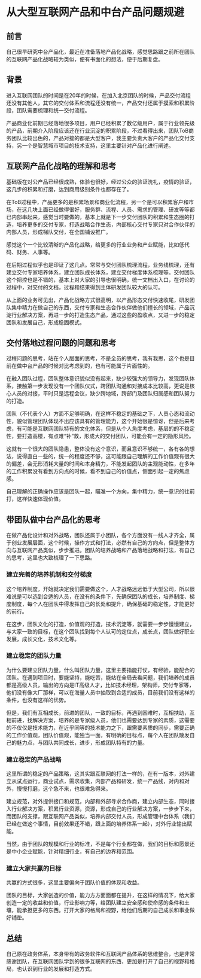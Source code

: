 # 从大型互联网产品和中台产品问题规避

## 前言
自己很早研究中台产品化，最近在准备落地产品化战略，感觉思路跟之前所在团队的互联网产品化战略较为类似，便有书面化的想法，便于后期复盘。

## 背景
进入互联网团队的时间是在20年的时候，在加入北京团队的时候，产品交付流程还没有其他人，其它的交付体系和流程还没有统一，产品交付还属于摸索和积累阶段，团队需要梳理和统一交付流程。

产品商业化前期已经落地很多项目，用户已经积累了数亿级用户，属于行业领先级的产品，前期介入阶段应该还在行业沉淀的积累阶段，不过看得出来，团队ToB商务团队比较出色的，产品对接的都是大型客户，我主要负责大客户的产品化交付支持，另一个是智慧城市项目的技术支持，这里主要针对产品化进行阐述。

## 互联网产品化战略的理解和思考
基础版在对公产品已经很成熟，体验也很好，经过公众的验证洗礼，疫情的验证，这几步的积累和打磨，达到商用级别条件也都存在了。

在ToB过程中，产品更多的是积累场景和商业化流程，另一个是可以积累客户和市场，在这几块上面已经做得很好，服务群、流程、人员、需求的管理、研发等等都已内部串起来，感觉当时要做的，基本上就是下一步交付团队的积累和生态圈的打造，培养更多的交付专家，打造战略合作生态，内部核心交付专家只对合作伙伴的内部人员，形成梯队交付，在全国铺设推广。

感觉这个一个比较清晰的产品化战略，给更多的行业业务和产业赋能，比如低代码、财务、人事等。

在后期过程似乎也是印证了这几点。常常与交付团队梳理流程，业务线梳理，还有建立交付专家培养体系，建立团队成长体系，建立交付梯度体系梳理等。交付团队这个把控也是不错的，基本上对大家的引导也很明确，统一文档出入口，在讨论的过程中，对交付的文档，过程和结果得到主体研发团队较大的认可。

从上面的业务可见出，产品化战略方式很高明，以产品形态交付快速收尾，研发团队集中精力在做自己的东西，交付专家和生态合作伙伴做他们擅长的领域，产品沉淀行业解决方案，再进一步的打造生态产品，通过这些的盈收点，又进一步的稳定团队和发展自己，形成稳固模式。

## 交付落地过程问题的问题和思考

过程问题的思考，站在个人层面的思考，不是全员的思考，我有我思，这个也是目前在做中台产品的时候对比考虑到的，也有可能属于片面性的。

在融入团队过程，团队整体意识貌似没有起来，缺少较强大的领导力，发现团队体系，接触第一步发现没有一个团队仪式，跨团队沟通和对接成本比较高，更说是核心人员的对接，平时只是远程会议，缺少跨地域，跨部门及团队归属感和团队努力的打造。

团队（不代表个人）方面不足够明确，在这样不稳定的基础之下，人员心态和流动性，貌似管理团队体现不出应该具有的管理能力，这个开始很是惊讶，但是后来考虑，有可能是互联网团队特有的文化体系，但是从个人角度考虑，基层的的不稳定性，要打造高楼，有点难“补”救，形成大的交付团队，可能会有一定的隐形风险。

这就有一个很大的团队隐患，整体没有这个意识，而且意识不够统一，各有各的想法，说得直白一些的，统一的程度还不够，这可能跟自己理解的工作价值观有很大的偏差，会无形消耗大量的时间和本身精力，不能发起团队的主观能动性，在多年的工作积累没有看到方向点的时候，看不到自己的价值点，侧面引起一定的焦虑感。

自己理解的正确操作应该是团队一起，瞄准一个方向，集中精力，统一意识的往前打，这样快速体现价值。

## 带团队做中台产品化的思考
在做产品化设计和对外战略，团队还属于小团队，各个方面没有一线人才齐全，属于创业发展层面，这个时候，操作方式和打法，必然有自己的方向点，但是整体方向与互联网产品类似，步步推进。团队的培养战略和产品落地战略和打法，有自己的思考，这里也大致梳理了一下思路。

### 建立完善的培养机制和交付梯度

这个培养制度，开始就决定我们需要做这个，人才战略远远低于大型公司，所以很难说是可以选到合适的人员，在没有的条件下，先确保团队的成长，培养制度、梯度制度，每个人在团队中得发挥自己的长处和提升，确保基础的稳定性，才能更好的前行。

在这步，团队文化的打造，价值观的打造，技术沉淀等，就需要一步步慢慢建立，与大家一致的目标，在这个团队找到每个人认可的定位点，成长点，团队做好职业发展，成长文化，技术文化等。

### 建立稳定的团队力量

为什么要建立团队力量，什么叫团队力量，这里主要指能打仗，有经验，能配合的团队。在遇到项目时，要能坚持，能吃苦，能站在全局去看问题，我们培养的成员都是高级人员，输出的方向是IT高级人才，比如技术经理，架构师，交付专家等，他们没有像大厂那样，可以在海量人员中抽取到合适的成员，目前我们没有这样的条件，也没有这样的优势。

但是，我们有互相成长，前进的团队，一致的目标，再遇到困难时，互相扶助，互相前进，找解决方案，培养的是专家级人员，他们也需要达到专家的素质，这需要的不仅仅是技术能力，在近乎同等的技术能力之下，跟需要素质的同步，需要正确的工作价值观，团队价值观，能独当一面，有明确的目标点，每个人在团队散发自己的魅力点，与团队共同成长，进步，形成团队特有的力量。

### 建立稳定的产品战略

这里所谓的稳定的产品策略，这其实跟互联网的打法一样的，在有一版本，对外建立从试点运行，商业试点，需求收集，内部产品和研发，统一产品线，对内和对外，慢慢打磨，这个急不来，也很难急得来。

建立规范，对外提供接口和规范，内部和外部寻求合作商，建立内部生态，同时接入行业解决方案，积累行业资源，资源，形成自己的行业解决方案，一步步下来，而团队的支撑，跟互联网产品类似，培养内部交付人员，形成管理中台体系（我们已经在做这个事情，目前效果还不错，跟上面的培养体系一起），对外行业输出赋能。

当然，由于团队的规模和行业的标准，不是每个行业都在做，我们的目标和愿景还是中小企业赋能，针对精细行业，有自己的边界和范围。

### 建立大家共赢的目标

共赢的方式很多，这里主要偏向于团队价值的体现和收益。

团队的目标，大家创造的价值，能力方方面面都在提升，在这样的情况下，给大家创造一定的收益和价值，行业影响力等，给团队建立安全感和使命感的条件和土壤，能承担更多的东西。打开大家的格局和视野，给他们后期的自己成长和事业做好铺垫。

## 总结
自己原在政务体系，本身带有的政务软件和互联网产品体系的思维整合，也是非常感谢团队，在互联网团队学到的很多互联网的东西，更加是打开了自己的视野和格局，也认识到行业的发展和打造方式。
